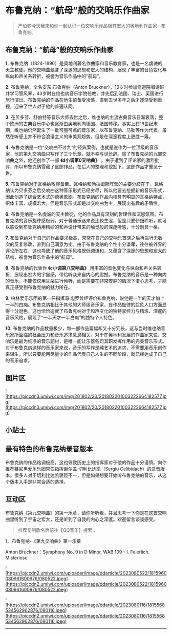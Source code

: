 # 布鲁克纳：“航母”般的交响乐作曲家

> 严伯钧今天我来和你一起认识一位交响乐作品极其宏大的奥地利作曲家--布鲁克纳。

##  布鲁克纳：“航母”般的交响乐作曲家

 **1.** 布鲁克纳（1824-1896）是奥地利著名作曲家和音乐教育家，也是一名虔诚的天主教徒。他的交响曲蕴含了深邃的思想和宏大的结构，展现了丰富的音色变化与纵向和声关系转折，被誉为音乐作品中的“航母”。

 **2.** 布鲁克纳，全名安东·布鲁克纳（Anton Bruckner），13岁时参加修道院唱诗班并学习管风琴，43岁时在维也纳音乐学院任教，并先后到法国、瑞士、英国进行旅行演出。布鲁克纳的作品在他生前备受冷落，直到去世多年之后才逐渐受到重视，迎来了世人对于他的普遍认同。

 **3.** 在贝多芬、舒伯特等音乐大师去世之后，维也纳的主流古典音乐日渐衰落，整个欧洲的古典音乐中心也逐渐由奥地利向德国、法国转移。事实上在19世纪末期，维也纳仍然诞生了一批可圈可点的音乐家，以布鲁克纳、马勒等作为代表，虽然在听感上并不符合浪漫主义的审美观趋势，但是在深邃程度上更胜一筹。

 **4.** 布鲁克纳是一位“交响曲不过九”的经典案例，也就是说作为一位顶级的音乐家，他的第九交响曲只写作了三个乐章，就不幸与世长辞。除了布鲁克纳的九部交响曲之外，他还创作了一部 **《d小调第0交响曲》** ，由于遭到了评论家的激烈批评，所以布鲁克纳雪藏了这部作品，在后人的整理和挖掘下，这部作品才重见于世。

 **5.** 布鲁克纳对于瓦格纳敬仰备至。瓦格纳和勃拉姆斯阵营的主要分歧在于，瓦格纳认为贝多芬之后交响曲这种音乐形式已经穷尽，所以他要去挖掘新的音乐形式，因此创造了综合艺术式的德奥歌剧。布鲁克纳的作品内核具有明显的瓦格纳特点，织体丰富、规模宏大，但是音乐形式却是以交响曲为主，展现出有趣的矛盾性。

 **6.** 布鲁克纳是一名虔诚的天主教徒，他的作品具有深刻的哲理性和沉思氛围。布鲁克纳的音乐旋律感极弱，对于普通乐迷来说比较生涩，但是只要仔细聆听，就可以感受到布鲁克纳用精妙的和声设计带来的触觉般的深邃听感，十分别具一格。

 **7.** 布鲁克纳对于自己的作品要求极高，常常在自己的交响乐首演之后再进行无数次的反复修改，直到自己满意为止。由于布鲁克纳的个性十分谦卑，往往被外界的评论所左右，这也导致了他的音乐风格既低调谦和，又蕴含了深邃的思想和宏大的结构，被誉为音乐作品中的“航母”。

 **8.** 布鲁克纳的代表作 **《c小调第八交响曲》** 用丰富的音色变化与纵向和声关系转折，展现出宏大的宇宙感，带给听众来自内心的震撼。布鲁克纳的音乐是一种向内的音乐，不能仅仅用耳朵进行倾听，而是需要在非常安静的情况下潜心思考，才能真正感受到布鲁克纳的魅力所在。

 **9.** 柏林爱乐乐团的第一任指挥冯·彪罗曾经评价布鲁克纳，说他是一半的天才加上一半的白痴。布鲁克纳相比于其他的大师级音乐家，在作品旋律的脍炙人口方面显得十分逊色，这也恰恰造就了布鲁克纳对于和声变化的独特掌控力与精炼、深邃的音乐风格，展现了“一半天才一半白痴”的独特个人特色。

 **10.** 布鲁克纳的作品数量极少，每一部作品篇幅却又十分冗长，这与当时维也纳音乐家所面临的社会压力和音乐追求息息相关。对于在奥地利发展的作曲家来说，交响乐是最为纯净的音乐题材，是唯一能让乐器各司其职发挥作用的完美音乐形式。对于布鲁克纳这样的音乐家来说，音乐的写作是纯艺术的追求，不需要用音乐创作来谋生，所以只要能用尽量少的作品代表自己人生的不同阶段，就已经达成了自己的音乐追求。

## 图片区

![https://piccdn3.umiwi.com/img/201802/20/201802201003222664182577.jpg](https://piccdn3.umiwi.com/img/201802/20/201802201003222664182577.jpg)

## 小贴士

## 最有特色的布鲁克纳录音版本

布鲁克纳的作品格调极高，这也导致历史上的指挥家对于他的作品十分谨慎。向你推荐慕尼黑爱乐乐团常任指挥谢尔盖·切利比达凯（Sergiu Celibidach）的录音版本。很多人对于切利比达凯褒贬不一，但是如果想要开始听布鲁克纳的音乐，从这个版本入手是非常合适的选择。

## 互动区

布鲁克纳《第九交响曲》的第一乐章，请你听听看，并且思考一下你是在这首交响曲里听到了宇宙之宏大，还是听到了自我的内心之深邃。欢迎留言谈谈感受。

> 推荐复制歌名后前往【QQ音乐】搜索：

1、布鲁克纳-《第九交响曲》第一乐章

Anton Bruckner：Symphony No. 9 in D Minor, WAB 109 - I. Feierlich. Misterioso 

![https://piccdn2.umiwi.com/uploader/image/ddarticle/2023080522/1815960080961600976/080522.jpeg](https://piccdn2.umiwi.com/uploader/image/ddarticle/2023080522/1815960080961600976/080522.jpeg)

![https://piccdn2.umiwi.com/uploader/image/ddarticle/2023080116/1815568534562962876/080116.jpeg](https://piccdn2.umiwi.com/uploader/image/ddarticle/2023080116/1815568534562962876/080116.jpeg)

---
